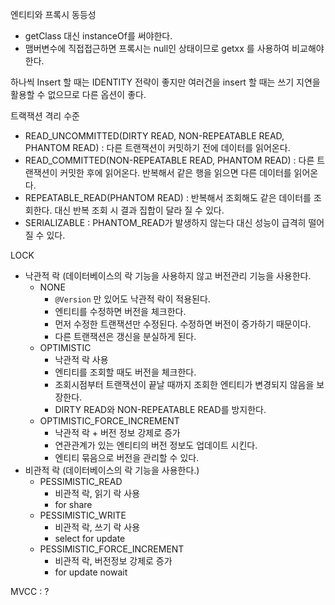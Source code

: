 엔티티와 프록시 동등성
- getClass 대신 instanceOf를 써야한다.
- 맴버변수에 직접접근하면 프록시는 null인 상태이므로 getxx 를 사용하여 비교해야한다.

하나씩 Insert 할 때는 IDENTITY 전략이 좋지만 여러건을 insert 할 때는 쓰기 지연을 활용할 수 없으므로 다른 옵션이 좋다.

트랙잭션 격리 수준
- READ_UNCOMMITTED(DIRTY READ, NON-REPEATABLE READ, PHANTOM READ) : 다른 트랜잭션이 커밋하기 전에 데이터를 읽어온다. 
- READ_COMMITTED(NON-REPEATABLE READ, PHANTOM READ) : 다른 트랜잭션이 커밋한 후에 읽어온다. 반복해서 같은 행을 읽으면 다른 데이터를 읽어온다.
- REPEATABLE_READ(PHANTOM READ) : 반복해서 조회해도 같은 데이터를 조회한다. 대신 반복 조회 시 결과 집합이 달라 질 수 있다.
- SERIALIZABLE : PHANTOM_READ가 발생하지 않는다 대신 성능이 급격히 떨어질 수 있다.

LOCK
- 낙관적 락 (데이터베이스의 락 기능을 사용하지 않고 버전관리 기능을 사용한다.
	- NONE
		- `@Version` 만 있어도 낙관적 락이 적용된다.
		- 엔티티를 수정하면 버전을 체크한다.
		- 먼저 수정한 트랜잭션만 수정된다. 수정하면 버전이 증가하기 때문이다.
		- 다른 트랜잭션은 갱신을 분실하게 된다.
	- OPTIMISTIC
		- 낙관적 락 사용
		- 엔티티를 조회할 때도 버전을 체크한다.
		- 조회시점부터 트랜잭션이 끝날 때까지 조회한 엔티티가 변경되지 않음을 보장한다.
		- DIRTY READ와 NON-REPEATABLE READ를 방지한다.
	- OPTIMISTIC_FORCE_INCREMENT
		- 낙관적 락 + 버전 정보 강제로 증가
		- 연관관계가 있는 엔티티의 버전 정보도 업데이트 시킨다.
		- 엔티티 묶음으로 버전을 관리할 수 있다.
- 비관적 락 (데이터베이스의 락 기능을 사용한다.)
	- PESSIMISTIC_READ
		- 비관적 락, 읽기 락 사용
		- for share
	- PESSIMISTIC_WRITE
		- 비관적 락, 쓰기 락 사용
		- select for update
	- PESSIMISTIC_FORCE_INCREMENT
		- 비관적 락, 버전정보 강제로 증가
		- for update nowait
	

MVCC : ?